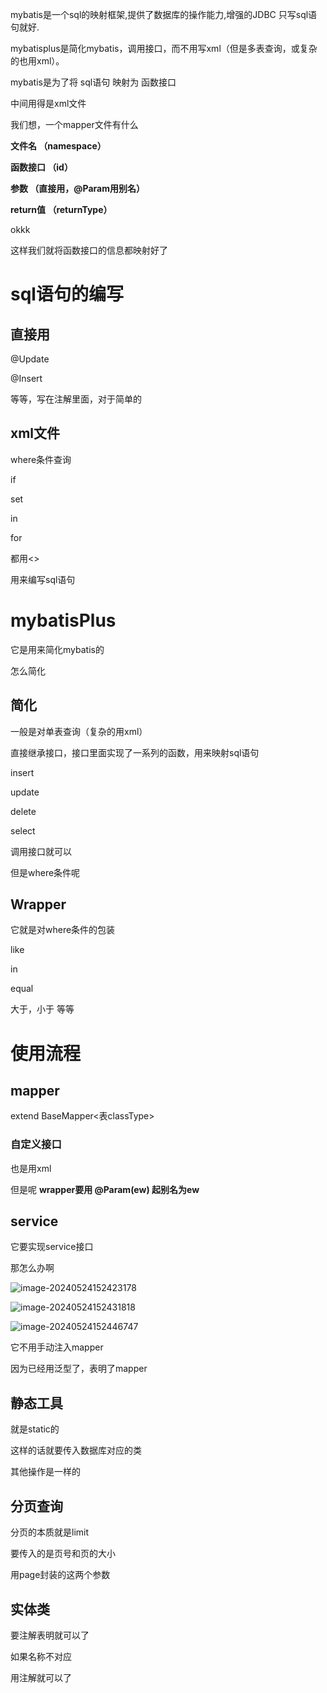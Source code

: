 mybatis是一个sql的映射框架,提供了数据库的操作能力,增强的JDBC
只写sql语句就好.

mybatisplus是简化mybatis，调用接口，而不用写xml（但是多表查询，或复杂的也用xml）。





mybatis是为了将 sql语句 映射为 函数接口

中间用得是xml文件



我们想，一个mapper文件有什么

**文件名 （namespace）**

**函数接口 （id）**

**参数 （直接用，@Param用别名）**

**return值 （returnType）**

okkk

这样我们就将函数接口的信息都映射好了



#   sql语句的编写



## 直接用

@Update

@Insert

等等，写在注解里面，对于简单的



## xml文件

where条件查询

if

set

in

for

都用<>

用来编写sql语句





# mybatisPlus

它是用来简化mybatis的

怎么简化



## 简化

一般是对单表查询（复杂的用xml）

直接继承接口，接口里面实现了一系列的函数，用来映射sql语句

insert

update

delete

select

调用接口就可以



但是where条件呢



## Wrapper

它就是对where条件的包装

like

in

equal

大于，小于 等等



# 使用流程



## mapper

extend BaseMapper<表classType>



### 自定义接口

也是用xml

但是呢 **wrapper要用 @Param(ew) 起别名为ew**



## service

它要实现service接口

那怎么办啊

![image-20240524152423178](../../../AppData/Roaming/Typora/typora-user-images/image-20240524152423178.png)

![image-20240524152431818](../../../AppData/Roaming/Typora/typora-user-images/image-20240524152431818.png)

![image-20240524152446747](../../../AppData/Roaming/Typora/typora-user-images/image-20240524152446747.png)



它不用手动注入mapper

因为已经用泛型了，表明了mapper



## 静态工具

就是static的

这样的话就要传入数据库对应的类

其他操作是一样的



## 分页查询

分页的本质就是limit

要传入的是页号和页的大小



用page封装的这两个参数



## 实体类

要注解表明就可以了

如果名称不对应

用注解就可以了

